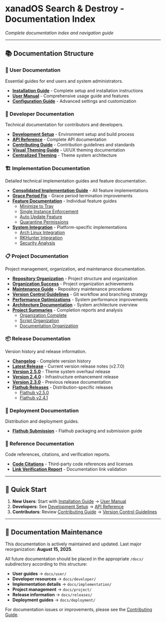 # xanadOS Search & Destroy - Documentation Index

*Complete documentation index and navigation guide*

---

## 📚 Documentation Structure

### 👤 User Documentation
Essential guides for end users and system administrators.

- **[Installation Guide](user/Installation.md)** - Complete setup and installation instructions
- **[User Manual](user/User_Manual.md)** - Comprehensive usage guide and features  
- **[Configuration Guide](user/Configuration.md)** - Advanced settings and customization

### 🔧 Developer Documentation  
Technical documentation for contributors and developers.

- **[Development Setup](developer/DEVELOPMENT.md)** - Environment setup and build process
- **[API Reference](developer/API.md)** - Complete API documentation
- **[Contributing Guide](developer/CONTRIBUTING.md)** - Contribution guidelines and standards
- **[Visual Theming Guide](developer/VISUAL_THEMING_ENHANCEMENTS.md)** - UI/UX theming documentation
- **[Centralized Theming](developer/CENTRALIZED_THEMING_GUIDE.md)** - Theme system architecture

### 🏗️ Implementation Documentation

Detailed technical implementation guides and feature documentation.

- **[Consolidated Implementation Guide](implementation/CONSOLIDATED_IMPLEMENTATION_GUIDE.md)** - All feature implementations
- **[Grace Period Fix](implementation/GRACE_PERIOD_FIX_SUMMARY.md)** - Grace period termination improvements
- **[Feature Documentation](implementation/features/)** - Individual feature guides
  - [Minimize to Tray](implementation/features/MINIMIZE_TO_TRAY_IMPLEMENTATION.md)
  - [Single Instance Enforcement](implementation/features/SINGLE_INSTANCE_IMPLEMENTATION.md)
  - [Auto Update Feature](implementation/features/AUTO_UPDATE_FEATURE.md)
  - [Quarantine Permissions](implementation/features/QUARANTINE_PERMISSIONS_FIX.md)
- **[System Integration](implementation/)** - Platform-specific implementations
  - [Arch Linux Integration](implementation/arch-linux-integration.md)
  - [RKHunter Integration](implementation/rkhunter-integration.md)
  - [Security Analysis](implementation/SECURITY_ANALYSIS_RKHUNTER.md)

### 📋 Project Documentation

Project management, organization, and maintenance documentation.

- **[Repository Organization](project/REPOSITORY_ORGANIZATION.md)** - Project structure and organization
- **[Organization Success](project/ORGANIZATION_SUCCESS.md)** - Project organization achievements
- **[Maintenance Guide](project/MAINTENANCE.md)** - Repository maintenance procedures
- **[Version Control Guidelines](project/VERSION_CONTROL.md)** - Git workflow and branching strategy
- **[Performance Optimizations](project/PERFORMANCE_OPTIMIZATIONS.md)** - System performance improvements
- **[Architecture Documentation](project/ARCHITECTURE.md)** - System architecture overview
- **[Project Summaries](project/summaries/)** - Completion reports and analysis
  - [Organization Complete](project/summaries/ORGANIZATION_COMPLETE.md)
  - [Script Organization](project/summaries/SCRIPT_ORGANIZATION_COMPLETE.md)
  - [Documentation Organization](project/summaries/DOCUMENTATION_ORGANIZATION_SUMMARY.md)

### 📦 Release Documentation

Version history and release information.

- **[Changelog](releases/CHANGELOG.md)** - Complete version history
- **[Latest Release](releases/RELEASE_2.7.0.md)** - Current version release notes (v2.7.0)
- **[Version 2.5.0](releases/FLATHUB_RELEASE_v2.5.0.md)** - Theme system overhaul release
- **[Version 2.4.0](releases/RELEASE_2.4.0.md)** - Infrastructure enhancement release
- **[Version 2.3.0](releases/RELEASE_2.3.0.md)** - Previous release documentation
- **[Flathub Releases](releases/)** - Distribution-specific releases
  - [Flathub v2.5.0](releases/FLATHUB_RELEASE_v2.5.0.md)
  - [Flathub v2.4.1](releases/FLATHUB_RELEASE_v2.4.1.md)

### 🚀 Deployment Documentation

Distribution and deployment guides.

- **[Flathub Submission](deployment/FLATHUB_SUBMISSION.md)** - Flathub packaging and submission guide

### 📖 Reference Documentation

Code references, citations, and verification reports.

- **[Code Citations](Code_Citations.md)** - Third-party code references and licenses
- **[Link Verification Report](LINK_VERIFICATION_REPORT.md)** - Documentation link validation

---

## 🚀 Quick Start

1. **New Users**: Start with [Installation Guide](user/Installation.md) → [User Manual](user/User_Manual.md)
2. **Developers**: See [Development Setup](developer/DEVELOPMENT.md) → [API Reference](developer/API.md)
3. **Contributors**: Review [Contributing Guide](developer/CONTRIBUTING.md) → [Version Control Guidelines](project/VERSION_CONTROL.md)

---

## 🔄 Documentation Maintenance

This documentation is actively maintained and updated. Last major reorganization: **August 15, 2025**.

All future documentation should be placed in the appropriate `/docs/` subdirectory according to this structure:

- **User guides** → `docs/user/`
- **Developer resources** → `docs/developer/`  
- **Implementation details** → `docs/implementation/`
- **Project management** → `docs/project/`
- **Release information** → `docs/releases/`
- **Deployment guides** → `docs/deployment/`

For documentation issues or improvements, please see the [Contributing Guide](developer/CONTRIBUTING.md).
